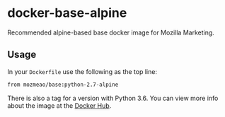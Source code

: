 # docker-base-alpine

Recommended alpine-based base docker image for Mozilla Marketing.

## Usage

In your `Dockerfile` use the following as the top line:

```dockerfile
from mozmeao/base:python-2.7-alpine
```

There is also a tag for a version with Python 3.6. You can view more info about the image at the [Docker Hub](https://hub.docker.com/r/mozmeao/base/).

